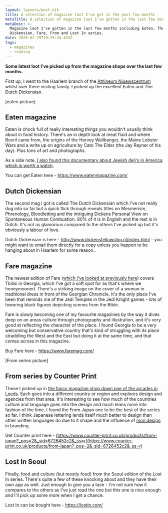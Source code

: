 ```yaml
---
layout: layouts/post.njk
title: A selection of magazine loot I've got in the past few months
metaTitle: A selection of magazine loot I've gotten in the last few months
metaDesc: >-
  Magazine loot I've gotten in the last few months including Eaten, The Dutch
  Dickensian, Fare, From and Lost In series.
date: 2020-02-29T19:25:24.433Z
tags:
  - magazines
  - reading
---
```

**Some latest loot I've picked up from the magazine shops over the last few months.**

First up, I went to the Haarlem branch of the [Athineum Niuewscentrum](https://www.athenaeum.nl/winkels/haarlem/) whilst over there visiting family. I picked up the excellent Eaten and The Dutch Dickensian.

\[eaten picture]

## Eaten magazine

Eaten is chock full of really interesting things you wouldn't usually think about in food history. There's an in depth look at meat fluid and where Bovril came from, the origins of the Harvey Wallbanger, the Maine Lobster Wars and a write up on agriculture by Cato The Elder (the Jay Rayner of his day). Plus tons of art and photographs.

As a side note, [I also found this documentary about Jewish deli's in America which is worth a watch](https://www.youtube.com/watch?v=qvYRUCr-FAQ&t=350s).

You can get Eaten here - <https://www.eatenmagazine.com/>

## Dutch Dickensian

The second mag I got is called The Dutch Dickensian which I've not really dug into so far but a quick flick through reveals titles on Mesmerism, Phrenology, Bloodletting and the intriguing Dickens Personal View on Spontaneous Human Combustion. 80% of it is in English and the rest is in Dutch. It's not as glamorous compared to the others I've picked up but it's obviously a labour of love.

Dutch Dickensian is here - <http://www.dickensfellowship.nl/index.html> - you might want to email them directly for a copy unless you happen to be hanging about in Haarlem for some reason..

## Fare magazine

The newest edition of Fare ([which I've looked at previously here](https://endlessdrivel.co.uk/posts/fare-magazine-glasgow-issue/))[](https://endlessdrivel.co.uk/posts/fare-magazine-glasgow-issue/) covers Tbilisi in Georgia, which I've got a soft spot for as that's where we honeymooned. There's a striking image on the cover of a woman in traditional dress in front of the Georgian Chronicle. It's the only place I've been that reminds me of the Jedi Temples in the Jedi Knight games - lots of towering black figures depicting scenes from the Bible.

Fare is slowly becoming one of my favourite magazines by the way it dives deep on an areas culture through photography and illustration, and it's very good at reflecting the character of the place. I found Georgia to be a very welcoming but conservative country that's kind of struggling with its place straddling the West and the East but doing it at the same time, and that comes across in this magazine.

Buy Fare here - <https://www.faremag.com/>

\[From series picture]

## **From series by Counter Print**

These I picked up in [the fancy magazine shop down one of the arcades in Leeds](https://villagebooks.co/). Each goes into a different country or region and explores design and agencies from that area. It's interesting to see how much of the countries culture and language goes into the design and much leans more into fashion of the time. I found the From Japan one to be the best of the series so far. I think Japanese lettering lends itself much better to design than other written languages do due to it shape and the influence of [mon design](https://en.wikipedia.org/wiki/Mon_(emblem)) in branding.

Get Counter print here - [https://www.counter-print.co.uk/products/from-japan?_pos=2&_sid=6726452c2&_ss=r](https://www.counter-print.co.uk/products/from-japan?_pos=2&_sid=6726452c2&_ss=r)

## Lost In Seoul

Finally, food and culture (but mostly food) from the Seoul edition of the Lost In series. There's quite a few of these knocking about and they have their own app as well. Just enough to give you a tase - I'm not sure how it compares to the others as I've just read the one but this one is nice enough and I'll pick up some more when I get a chance.

Lost In can be bought here - <https://lostin.com/>
